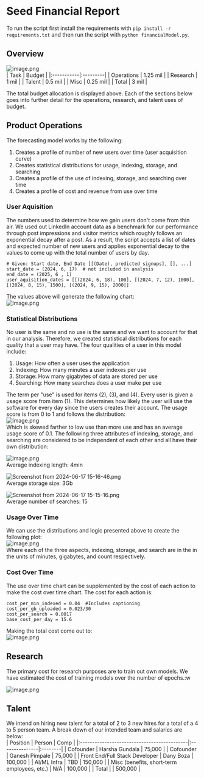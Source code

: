 # Seed Financial Report   
To run the script first install the requirements with `pip install -r requirements.txt` and then run the script with `python financialModel.py`.

## Overview   
![image.png](files/image_t.png)    
|       Task |   Budget |
|:-----------|:---------|
| Operations | 1.25 mil |
|   Research |    1 mil |
|     Talent |  0.5 mil |
|       Misc | 0.25 mil |
|      Total |    3 mil |

The total budget allocation is displayed above. Each of the sections below goes into further detail for the operations, research, and talent uses of budget.    
## Product Operations   
The forecasting model works by the following:   
1. Creates a profile of number of new users over time (user acquisition curve)    
2. Creates statistical distributions for usage, indexing, storage, and searching   
3. Creates a profile of the use of indexing, storage, and searching over time   
4. Creates a profile of cost and revenue from use over time   
   
### User Aquisition   
The numbers used to determine how we gain users don't come from thin air. We used out LinkedIn account data as a benchmark for our performance through post impressions and visitor metrics which roughly follows an exponential decay after a post. As a result, the script accepts a list of dates and expected number of new users and applies exponential decay to the values to come up with the total number of users by day.   
```
# Given: Start date, End Date [[(Date), predicted signups], [], ...]
start_date = (2024, 6, 17)  # not included in analysis
end_date = (2025, 6	, 1)
user_aquisition_dates = [[(2024, 6, 18), 100], [(2024, 7, 12), 1000], [(2024, 8, 15), 1500], [(2024, 9, 15), 2000]]
```
The values above will generate the following chart:   
![image.png](files/image_p.png)    
### Statistical Distributions   
No user is the same and no use is the same and we want to account for that in our analysis. Therefore, we created statistical distributions for each quality that a user may have. The four qualities of a user in this model include:   
1. Usage: How often a user uses the application   
2. Indexing: How many minutes a user indexes per use   
3. Storage: How many gigabytes of data are stored per use   
4. Searching: How many searches does a user make per use   
   
The term per "use" is used for items (2), (3), and (4). Every user is given a usage score from item (1). This determines how likely the user will use the software for every day since the users creates their account. The usage score is from 0 to 1 and follows the distribution:   
![image.png](files/image_22.png)    
Which is skewed farther to low use than more use and has an average usage score of 0.1. The following three attributes of indexing, storage, and searching are considered to be independent of each other and all have their own distribution:   

![image.png](files/image.png)    
Average indexing length: 4min   

![Screenshot from 2024-06-17 15-16-46.png](files/screenshot-from-2024-06-17-15-16-46.png)    
Average storage size: 3Gb   

![Screenshot from 2024-06-17 15-15-16.png](files/screenshot-from-2024-06-17-15-15-16.png)    
Average number of searches: 15   
### Usage Over Time   
We can use the distributions and logic presented above to create the following plot:   
![image.png](files/image_c.png)    
Where each of the three aspects, indexing, storage, and search are in the in the units of minutes, gigabytes, and count respectively.   
### Cost Over Time   
The use over time chart can be supplemented by the cost of each action to make the cost over time chart. The cost for each action is:   
```
cost_per_min_indexed = 0.04  #Includes captioning 
cost_per_gb_uploaded = 0.023/30
cost_per_search = 0.0017 
base_cost_per_day = 15.6 
```
Making the total cost come out to:   
![image.png](files/image_4.png)    
## Research   
The primary cost for research purposes are to train out own models. We have estimated the cost of training models over the number of epochs.:w   
   
![image.png](files/image_z.png)    
## Talent   
We intend on hiring new talent for a total of 2 to 3 new hires for a total of a 4 to 5 person team. A break down of our intended team and salaries are below:   
|                                    Position |         Person |    Comp |
|:--------------------------------------------|:---------------|:--------|
|                                   Cofounder | Harsha Gundala |  75,000 |
|                                   Cofounder | Ganesh Pimpale |  75,000 |
|              Front End/Full Stack Developer |      Dany Boza | 100,000 |
|                                 AI/ML Infra |            TBD | 150,000 |
| Misc (benefits, short-term employees, etc.) |            N/A | 100,000 |
|                                       Total |                | 500,000 |

   